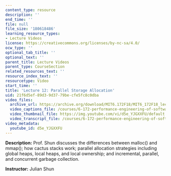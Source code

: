 ```yaml
---
content_type: resource
description: ''
end_time: ''
file: null
file_size: '180618486'
learning_resource_types:
- Lecture Videos
license: https://creativecommons.org/licenses/by-nc-sa/4.0/
ocw_type: ''
optional_tab_title: ''
optional_text: ''
parent_title: Lecture Videos
parent_type: CourseSection
related_resources_text: ''
resource_index_text: ''
resourcetype: Video
start_time: ''
title: 'Lecture 12: Parallel Storage Allocation'
uid: 21f6d5ef-89d3-9d37-79be-cfe5fc8c0dba
video_files:
  archive_url: https://archive.org/download/MIT6.172F18/MIT6_172F18_lecture_12_300k.mp4
  video_captions_file: /courses/6-172-performance-engineering-of-software-systems-fall-2018/1418054efb5b5c8490ab84fc8720fe80_d5e_YJGXXFU.vtt
  video_thumbnail_file: https://img.youtube.com/vi/d5e_YJGXXFU/default.jpg
  video_transcript_file: /courses/6-172-performance-engineering-of-software-systems-fall-2018/199870113ee36c650a2f72b4265ca84d_d5e_YJGXXFU.pdf
video_metadata:
  youtube_id: d5e_YJGXXFU
---
```


**Description:** Prof. Shun discusses the differences between malloc() and mmap(); how cactus stacks work; parallel allocation strategies including global heaps, local heaps, and local ownership; and incremental, parallel, and concurrent garbage collection.

**Instructor:** Julian Shun


